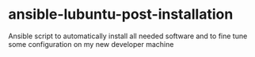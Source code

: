 # ansible-lubuntu-post-installation
Ansible script to automatically install all needed software and to fine tune some configuration on my new developer machine
